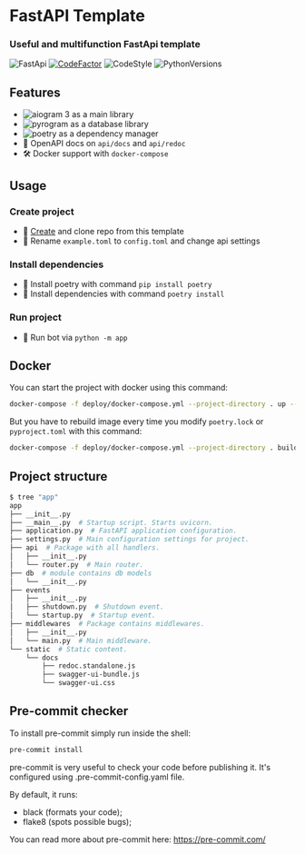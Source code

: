 # FastAPI Template

### Useful and multifunction FastApi template

![FastApi](https://img.shields.io/badge/FastApi-black?style=flat&logo=fastapi)
[![CodeFactor](https://www.codefactor.io/repository/github/yeezy-na-izi/fastapi-template/badge)](https://www.codefactor.io/repository/github/yeezy-na-izi/fastapi-template)
![CodeStyle](https://img.shields.io/badge/code%20style-black-black)
![PythonVersions](https://img.shields.io/pypi/pyversions/FastApi)

## Features

* ![aiogram 3](https://img.shields.io/badge/0.85.0-aiogram-blue) as a main library
* ![pyrogram](https://img.shields.io/badge/0.19.2-tortoise--orm-orange) as a database library
* ![poetry](https://img.shields.io/badge/1.2.1-poetry-yellow) as a dependency manager
* 🎨 OpenAPI docs on `api/docs` and `api/redoc`
* 🛠 Docker support with `docker-compose`

## Usage

### Create project

* 📌 [Create](https://github.com/yeezy-na-izi/FastAPI-template/generate) and clone repo from this template
* 🔑 Rename `example.toml` to `config.toml` and change api settings

### Install dependencies

* 🐍 Install poetry with command `pip install poetry`
* 📎 Install dependencies with command `poetry install`

### Run project

* 🚀 Run bot via `python -m app`

## Docker

You can start the project with docker using this command:

```bash
docker-compose -f deploy/docker-compose.yml --project-directory . up --build
```

But you have to rebuild image every time you modify `poetry.lock` or `pyproject.toml`
with this command:

```bash
docker-compose -f deploy/docker-compose.yml --project-directory . build
```

## Project structure

```bash
$ tree "app"
app
├── __init__.py
├── __main__.py  # Startup script. Starts uvicorn.
├── application.py  # FastAPI application configuration.
├── settings.py  # Main configuration settings for project.
├── api  # Package with all handlers.
│   ├── __init__.py
│   └── router.py  # Main router.
├── db  # module contains db models
│   └── __init__.py
├── events
│   ├── __init__.py
│   ├── shutdown.py  # Shutdown event.
│   └── startup.py  # Startup event.
├── middlewares  # Package contains middlewares.
│   ├── __init__.py
│   └── main.py  # Main middleware.
└── static  # Static content.
    └── docs
        ├── redoc.standalone.js
        ├── swagger-ui-bundle.js
        └── swagger-ui.css

```

## Pre-commit checker

To install pre-commit simply run inside the shell:

```bash
pre-commit install
```

pre-commit is very useful to check your code before publishing it.
It's configured using .pre-commit-config.yaml file.

By default, it runs:

* black (formats your code);
* flake8 (spots possible bugs);

You can read more about pre-commit here: https://pre-commit.com/
